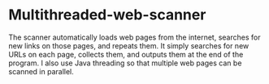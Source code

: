 # Multithreaded-web-scanner
The scanner automatically loads web pages from the internet, searches for new links on those pages, and repeats them. It simply searches for new URLs on each page, collects them, and outputs them at the end of the program. I also use Java threading so that multiple web pages can be scanned in parallel.
